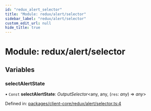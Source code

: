 ```yaml
---
id: "redux_alert_selector"
title: "Module: redux/alert/selector"
sidebar_label: "redux/alert/selector"
custom_edit_url: null
hide_title: true
---
```


# Module: redux/alert/selector

## Variables

### selectAlertState

• `Const` **selectAlertState**: *OutputSelector*<any, any, (`res`: *any*) => *any*\>

Defined in: [packages/client-core/redux/alert/selector.ts:4](https://github.com/xr3ngine/xr3ngine/blob/66a84a950/packages/client-core/redux/alert/selector.ts#L4)
